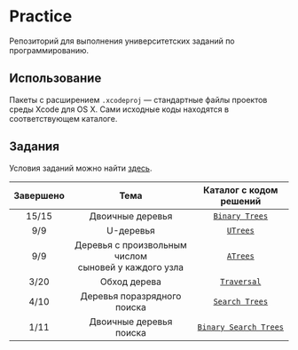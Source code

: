# Practice
Репозиторий для выполнения университетских заданий по программированию.

## Использование

Пакеты с расширением `.xcodeproj` — стандартные файлы проектов среды Xcode для OS X. Сами исходные коды находятся в соответствующем каталоге.

## Задания

Условия заданий можно найти [здесь](http://www.math.spbu.ru/user/dlebedin/).

| Завершено | Тема | Каталог с кодом решений |
| :-------: | :--: | :---------------------: |
| 15/15 | Двоичные деревья | [`Binary Trees`](https://github.com/broadwaylamb/Practice/tree/master/Binary%20Trees) |
| 9/9  | U-деревья | [`UTrees`](https://github.com/broadwaylamb/Practice/tree/master/UTrees)
| 9/9  | Деревья с произвольным числом <br>сыновей у каждого узла | [`ATrees`](https://github.com/broadwaylamb/Practice/tree/master/ATrees) |
| 3/20 | Обход дерева | [`Traversal`](https://github.com/broadwaylamb/Practice/tree/binarytrees/Traversal) |
| 4/10 | Деревья поразрядного поиска | [`Search Trees`](https://github.com/broadwaylamb/Practice/tree/searchtrees/Search%20Trees) |
| 1/11 | Двоичные деревья поиска | [`Binary Search Trees`](https://github.com/broadwaylamb/Practice/tree/searchtrees/Binary%20Search%20Trees) |
